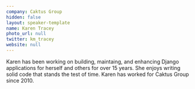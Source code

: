 ```yaml
---
company: Caktus Group
hidden: false
layout: speaker-template
name: Karen Tracey
photo_url: null
twitter: km_tracey
website: null
---
```


Karen has been working on building, maintaing, and enhancing Django applications for herself and others for over 15 years. She enjoys writing solid code that stands the test of time. Karen has worked for Caktus Group since 2010.